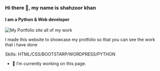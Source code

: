 ### Hi there 👋, my name is shahzoor khan
#### I am a Python & Web developer
![My Portfolio site all of my work](https://github.com/shahzoor123/website-porfolio/blob/master/323434.png)

I made this website to showcase my protfolio so that you can see the work that i have done

Skills: HTML/CSS/BOOTSTARP/WORDPRESS/PYTHON

- 🔭 I’m currently working on this page. 





